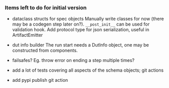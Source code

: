 ### Items left to do for initial version

- dataclass structs for spec objects
  Manually write classes for now (there may be a codegen step later on?).
  `__post_init__` can be used for validation hook.
  Add protocol type for json serialization, useful in ArtifactEmitter

- dut info builder
  The run start needs a DutInfo object, one may be constructed from components.

- failsafes?
  Eg. throw error on ending a step multiple times?

- add a lot of tests covering all aspects of the schema objects; git actions

- add pypi publish git action